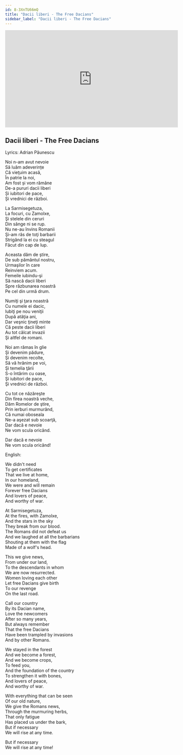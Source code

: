 ```yaml
---
id: 8-3XnTU66mQ
title: "Dacii liberi - The Free Dacians"
sidebar_label: "Dacii liberi - The Free Dacians"
---
```


<div class="video-float-container">
  <iframe
    width="560"
    height="315"
    src="https://www.youtube.com/embed/8-3XnTU66mQ"
    title="YouTube video player"
    frameborder="0"
    allow="accelerometer; autoplay; clipboard-write; encrypted-media; gyroscope; picture-in-picture; web-share"
    referrerpolicy="strict-origin-when-cross-origin"
    allowfullscreen
  ></iframe>
</div>

## Dacii liberi - The Free Dacians

Lyrics: Adrian Păunescu

Noi n-am avut nevoie  
Să luăm adeverințe  
Că vieţuim acasă,  
În patrie la noi,  
Am fost și vom rămâne  
De-a pururi dacii liberi  
Și iubitori de pace,  
Și vrednici de război.

La Sarmisegetuza,  
La focuri, cu Zamolxe,  
Şi stelele din ceruri  
Din sânge ni se rup.  
Nu ne-au învins Romanii  
Şi-am râs de toţi barbarii  
Strigând la ei cu steagul  
Făcut din cap de lup.

Aceasta dăm de ştire,  
De sub pământul nostru,  
Urmaşilor în care  
Reinviem acum.  
Femeile iubindu-şi  
Să nască dacii liberi  
Spre răzbunarea noastră  
Pe cel din urmă drum.

Numiţi şi ţara noastră  
Cu numele ei dacic,  
Iubiţi pe nou veniţii  
După atâţia ani,  
Dar veşnic ţineţi minte  
Că peste dacii liberi  
Au tot călcat invazii  
Şi altfel de romani.

Noi am rămas în glie  
Şi devenim pădure,  
Şi devenim recolte,  
Să vă hrănim pe voi,  
Şi temelia ţării  
S-o întărim cu oase,  
Şi iubitori de pace,  
Şi vrednici de război.

Cu tot ce năzăreşte  
Din firea noastră veche,  
Dăm Romelor de ştire,  
Prin ierburi murmurând,  
Că numai oboseala  
Ne-a aşezat sub scoarţă,  
Dar dacă e nevoie  
Ne vom scula oricând.

Dar dacă e nevoie  
Ne vom scula oricând!

English:

We didn't need  
To get certificates  
That we live at home,  
In our homeland,  
We were and will remain  
Forever free Dacians  
And lovers of peace,  
And worthy of war.

At Sarmisegetuza,  
At the fires, with Zamolxe,  
And the stars in the sky  
They break from our blood.  
The Romans did not defeat us  
And we laughed at all the barbarians  
Shouting at them with the flag  
Made of a wolf's head.

This we give news,  
From under our land,  
To the descendants in whom  
We are now resurrected.  
Women loving each other  
Let free Dacians give birth  
To our revenge  
On the last road.

Call our country  
By its Dacian name,  
Love the newcomers  
After so many years,  
But always remember  
That the free Dacians  
Have been trampled by invasions  
And by other Romans.

We stayed in the forest  
And we become a forest,  
And we become crops,  
To feed you,  
And the foundation of the country  
To strengthen it with bones,  
And lovers of peace,  
And worthy of war.

With everything that can be seen  
Of our old nature,  
We give the Romans news,  
Through the murmuring herbs,  
That only fatigue  
Has placed us under the bark,  
But if necessary  
We will rise at any time.

But if necessary  
We will rise at any time!
